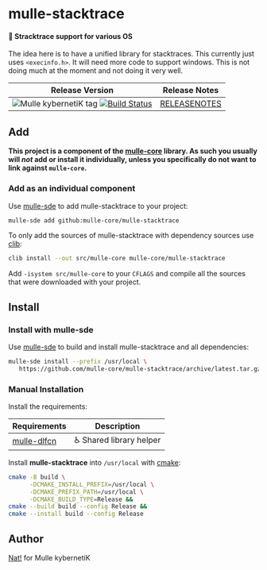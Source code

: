 # mulle-stacktrace

#### 👣 Stracktrace support for various OS

The idea here is to have a unified library for stacktraces.
This currently just uses `<execinfo.h>`. It will need more code to support
windows. This is not doing much at the moment and not doing it very well.


| Release Version                                       | Release Notes
|-------------------------------------------------------|--------------
| ![Mulle kybernetiK tag](https://img.shields.io/github/tag/mulle-core/mulle-stacktrace.svg?branch=release) [![Build Status](https://github.com/mulle-core/mulle-stacktrace/workflows/CI/badge.svg?branch=release)](//github.com/mulle-core/mulle-stacktrace/actions)| [RELEASENOTES](RELEASENOTES.md) |







## Add

**This project is a component of the [mulle-core](//github.com/mulle-core/mulle-core) library. As such you usually will *not* add or install it
individually, unless you specifically do not want to link against
`mulle-core`.**


### Add as an individual component

Use [mulle-sde](//github.com/mulle-sde) to add mulle-stacktrace to your project:

``` sh
mulle-sde add github:mulle-core/mulle-stacktrace
```

To only add the sources of mulle-stacktrace with dependency
sources use [clib](https://github.com/clibs/clib):


``` sh
clib install --out src/mulle-core mulle-core/mulle-stacktrace
```

Add `-isystem src/mulle-core` to your `CFLAGS` and compile all the sources that were downloaded with your project.


## Install

### Install with mulle-sde

Use [mulle-sde](//github.com/mulle-sde) to build and install mulle-stacktrace and all dependencies:

``` sh
mulle-sde install --prefix /usr/local \
   https://github.com/mulle-core/mulle-stacktrace/archive/latest.tar.gz
```

### Manual Installation

Install the requirements:

| Requirements                                 | Description
|----------------------------------------------|-----------------------
| [mulle-dlfcn](https://github.com/mulle-core/mulle-dlfcn)             | ♿️ Shared library helper

Install **mulle-stacktrace** into `/usr/local` with [cmake](https://cmake.org):

``` sh
cmake -B build \
      -DCMAKE_INSTALL_PREFIX=/usr/local \
      -DCMAKE_PREFIX_PATH=/usr/local \
      -DCMAKE_BUILD_TYPE=Release &&
cmake --build build --config Release &&
cmake --install build --config Release
```

## Author

[Nat!](https://mulle-kybernetik.com/weblog) for Mulle kybernetiK


